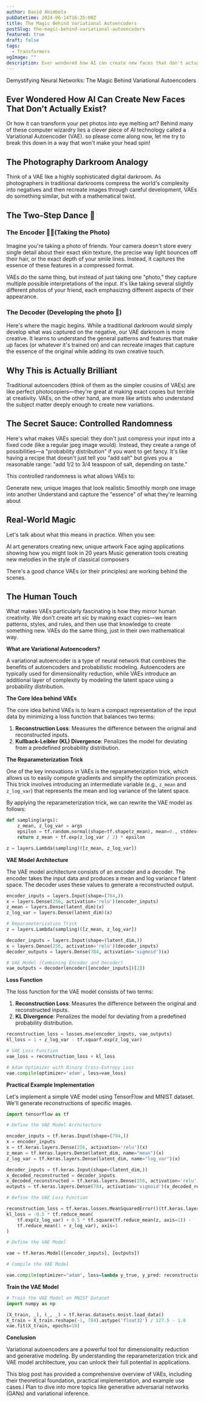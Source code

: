 ```yaml
---
author: David Abimbola
pubDatetime: 2024-06-14T16:35:00Z
title: The Magic Behind Variational Autoencoders
postSlug: the-magic-behind-variational-autoencoders
featured: true
draft: false
tags:
  - Transformers
ogImage: ""
description: Ever wondered how AI can create new faces that don't actually exist? Or how it can transform your pet photos into artwork? Behind many of these fascinating capabilities lies a clever piece of AI technology called a Variational Autoencoder (VAE). Let me break this down in a way that won't make your head spin!
---
```


Demystifying Neural Networks: The Magic Behind Variational Autoencoders

## Ever Wondered How AI Can Create New Faces That Don't Actually Exist?

Or how it can transform your pet photos into eye melting art? Behind many of these computer wizardry lies a clever piece of AI technology called a Variational Autoencoder (VAE). so please come along now, let me try to break this down in a way that won't make your head spin!

## The Photography Darkroom Analogy

Think of a VAE like a highly sophisticated digital darkroom. As photographers in traditional darkrooms compress the world's complexity into negatives and then recreate images through careful
development, VAEs do something similar, but with a mathematical twist.

## The Two-Step Dance 💃

### The Encoder 🤳🏿(Taking the Photo)

Imagine you're taking a photo of friends. Your camera doesn't store every single detail about their exact skin texture, the precise way light bounces off their hair, or the exact depth of
your smile lines. Instead, it captures the essence of these features in a compressed format.

VAEs do the same thing, but instead of just taking one "photo," they capture multiple possible interpretations of the input. It's like taking several slightly different photos of your friend, each
emphasizing different aspects of their appearance.

### The Decoder (Developing the photo 📸)

Here's where the magic begins. While a traditional darkroom would simply develop what was captured on the negative, our VAE darkroom is more creative. It learns to understand the general
patterns and features that make up faces (or whatever it's trained on) and can recreate images that capture the essence of the original while adding its own creative touch.

## Why This is Actually Brilliant

Traditional autoencoders (think of them as the simpler cousins of VAEs) are like perfect photocopiers—they're great at making exact copies but terrible at creativity. VAEs, on the other hand, are more like artists
who understand the subject matter deeply enough to create new variations.

## The Secret Sauce: Controlled Randomness

Here's what makes VAEs special: they don't just compress your input into a fixed code (like a regular jpeg image would). Instead, they create a range of possibilities—a "probability distribution" if
you want to get fancy. It's like having a recipe that doesn't just tell you "add salt" but gives you a reasonable range: "add 1/2 to 3/4 teaspoon of salt, depending on taste."

This controlled randomness is what allows VAEs to:

Generate new, unique images that look realistic
Smoothly morph one image into another
Understand and capture the "essence" of what they're learning about

## Real-World Magic

Let's talk about what this means in practice. When you see:

AI art generators creating new, unique artwork
Face aging applications showing how you might look in 20 years
Music generation tools creating new melodies in the style of classical composers

There's a good chance VAEs (or their principles) are working behind the scenes.

## The Human Touch

What makes VAEs particularly fascinating is how they mirror human creativity. We don't create art sic by making exact copies—we learn patterns, styles, and rules, and then use that knowledge to
create something new. VAEs do the same thing, just in their own mathematical way.

**What are Variational Autoencoders?**

A variational autoencoder is a type of neural network that combines the benefits of autoencoders and probabilistic
modeling. Autoencoders are typically used for dimensionality reduction, while VAEs introduce an additional layer of
complexity by modeling the latent space using a probability distribution.

**The Core Idea behind VAEs**

The core idea behind VAEs is to learn a compact representation of the input data by minimizing a loss function that
balances two terms:

1.  **Reconstruction Loss**: Measures the difference between the original and reconstructed inputs.
2.  **Kullback-Leibler (KL) Divergence**: Penalizes the model for deviating from a predefined probability distribution.

**The Reparameterization Trick**

One of the key innovations in VAEs is the reparameterization trick, which allows us to easily compute gradients and
simplify the optimization process. This trick involves introducing an intermediate variable (e.g., `z_mean` and
`z_log_var`) that represents the mean and log variance of the latent space.

By applying the reparameterization trick, we can rewrite the VAE model as follows:

```python
def sampling(args):
    z_mean, z_log_var = args
    epsilon = tf.random.normal(shape=tf.shape(z_mean), mean=0., stddev=1.)
    return z_mean + tf.exp(z_log_var / 2) * epsilon

z = layers.Lambda(sampling)([z_mean, z_log_var])
```

**VAE Model Architecture**

The VAE model architecture consists of an encoder and a decoder. The encoder takes the input data and produces a
mean and log variance f latent space. The decoder uses these values to generate a reconstructed output.

```python
encoder_inputs = layers.Input(shape=(784,))
x = layers.Dense(256, activation='relu')(encoder_inputs)
z_mean = layers.Dense(latent_dim)(x)
z_log_var = layers.Dense(latent_dim)(x)

# Reparameterization Trick
z = layers.Lambda(sampling)([z_mean, z_log_var])

decoder_inputs = layers.Input(shape=(latent_dim,))
x = layers.Dense(256, activation='relu')(decoder_inputs)
decoder_outputs = layers.Dense(784, activation='sigmoid')(x)

# VAE Model (Combining Encoder and Decoder)
vae_outputs = decoder(encoder([encoder_inputs])[2])
```

**Loss Function**

The loss function for the VAE model consists of two terms:

1.  **Reconstruction Loss**: Measures the difference between the original and reconstructed inputs.
2.  **KL Divergence**: Penalizes the model for deviating from a predefined probability distribution.

```python
reconstruction_loss = losses.mse(encoder_inputs, vae_outputs)
kl_loss = 1 + z_log_var - tf.squarf.exp(z_log_var)

# VAE Loss Function
vae_loss = reconstruction_loss + kl_loss

# Adam Optimizer with Binary Cross-Entropy Loss
vae.compile(optimizer='adam', loss=vae_loss)
```

**Practical Example Implementation**

Let's implement a simple VAE model using TensorFlow and MNIST dataset. We'll generate reconstructions of specific
images.

```python
import tensorflow as tf

# Define the VAE Model Architecture

encoder_inputs = tf.keras.Input(shape=(784,))
x = encoder_inputs
x = tf.keras.layers.Dense(256, activation='relu')(x)
z_mean = tf.keras.layers.Dense(latent_dim, name="mean")(x)
z_log_var = tf.keras.layers.Dense(latent_dim, name="log_var")(x)

decoder_inputs = tf.keras.Input(shape=(latent_dim,))
x_decoded_reconstructed = decoder_inputs
x_decoded_reconstructed = tf.keras.layers.Dense(256, activation='relu')(x_decoded_reconstructed)
outputs = tf.keras.layers.Dense(784, activation='sigmoid')(x_decoded_reconstructed)

# Define the VAE Loss Function

reconstruction_loss = tf.keras.losses.MeanSquaredError()(tf.keras.layers.Input(shape=(784,), name="encoder_inputs"), outputs)
kl_loss = -0.5 * tf.reduce_mean(
    tf.exp(z_log_var) + 0.5 * tf.square(tf.reduce_mean(z, axis=1)) -
    tf.reduce_mean(1 + z_log_var), axis=1
)

# Define the VAE Model

vae = tf.keras.Model([encoder_inputs], [outputs])

# Compile the VAE Model

vae.compile(optimizer="adam", loss=lambda y_true, y_pred: reconstruction_loss + kl_loss)
```

**Train the VAE Model**

```python
# Train the VAE Model on MNIST Dataset
import numpy as np

(X_train, _), (_, _) = tf.keras.datasets.mnist.load_data()
X_train = X_train.reshape(-1, 784).astype('float32') / 127.5 - 1.0
vae.fit(X_train, epochs=10)
```

**Conclusion**

Variational autoencoders are a powerful tool for dimensionality reduction and generative modeling. By understanding the
reparameterization trick and VAE model architecture, you can unlock their full potential in applications.

This blog post has provided a comprehensive overview of VAEs, including their theoretical foundation, practical implementation, and example use cases.I Plan to dive into more topics like generative adversarial networks (GANs) and variational inference.
